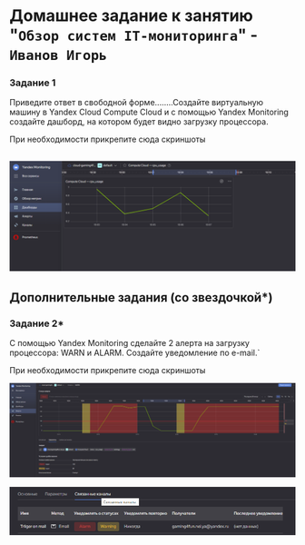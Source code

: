 # Домашнее задание к занятию "`Обзор систем IT-мониторинга`" - `Иванов Игорь`


### Задание 1

Приведите ответ в свободной форме........Создайте виртуальную машину в Yandex Cloud Compute Cloud и с помощью Yandex Monitoring создайте дашборд, на котором будет видно загрузку процессора.

При необходимости прикрепитe сюда скриншоты

![Мониторинг](https://github.com/gaming4funNel/srlb-homework-9-01-hw/blob/main/img/cpu_usage.png)
---

## Дополнительные задания (со звездочкой*)

### Задание 2*

С помощью Yandex Monitoring сделайте 2 алерта на загрузку процессора: WARN и ALARM. Создайте уведомление по e-mail.`

При необходимости прикрепитe сюда скриншоты

![Мониторинг](https://github.com/gaming4funNel/srlb-homework-9-01-hw/blob/main/img/alert.png)

![Мониторинг](https://github.com/gaming4funNel/srlb-homework-9-01-hw/blob/main/img/alert2.png)
